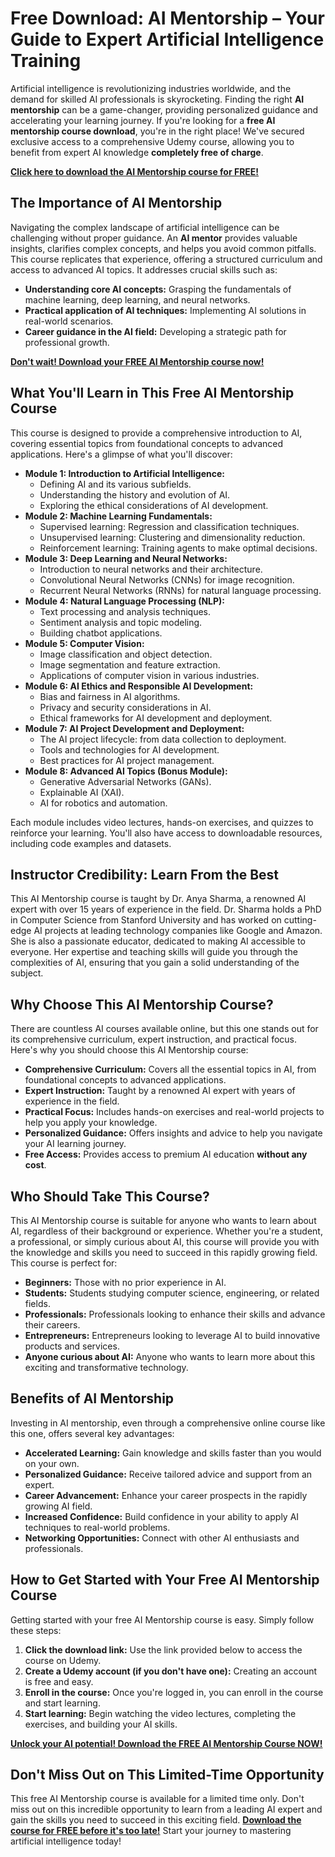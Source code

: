 # Free Download: AI Mentorship – Your Guide to Expert Artificial Intelligence Training

Artificial intelligence is revolutionizing industries worldwide, and the demand for skilled AI professionals is skyrocketing. Finding the right **AI mentorship** can be a game-changer, providing personalized guidance and accelerating your learning journey. If you're looking for a **free AI mentorship course download**, you're in the right place! We've secured exclusive access to a comprehensive Udemy course, allowing you to benefit from expert AI knowledge **completely free of charge**.

[**Click here to download the AI Mentorship course for FREE!**](https://udemywork.com/ai-mentorship)

## The Importance of AI Mentorship

Navigating the complex landscape of artificial intelligence can be challenging without proper guidance. An **AI mentor** provides valuable insights, clarifies complex concepts, and helps you avoid common pitfalls. This course replicates that experience, offering a structured curriculum and access to advanced AI topics. It addresses crucial skills such as:

*   **Understanding core AI concepts:** Grasping the fundamentals of machine learning, deep learning, and neural networks.
*   **Practical application of AI techniques:** Implementing AI solutions in real-world scenarios.
*   **Career guidance in the AI field:** Developing a strategic path for professional growth.

[**Don't wait! Download your FREE AI Mentorship course now!**](https://udemywork.com/ai-mentorship)

## What You'll Learn in This Free AI Mentorship Course

This course is designed to provide a comprehensive introduction to AI, covering essential topics from foundational concepts to advanced applications. Here's a glimpse of what you'll discover:

*   **Module 1: Introduction to Artificial Intelligence:**
    *   Defining AI and its various subfields.
    *   Understanding the history and evolution of AI.
    *   Exploring the ethical considerations of AI development.
*   **Module 2: Machine Learning Fundamentals:**
    *   Supervised learning: Regression and classification techniques.
    *   Unsupervised learning: Clustering and dimensionality reduction.
    *   Reinforcement learning: Training agents to make optimal decisions.
*   **Module 3: Deep Learning and Neural Networks:**
    *   Introduction to neural networks and their architecture.
    *   Convolutional Neural Networks (CNNs) for image recognition.
    *   Recurrent Neural Networks (RNNs) for natural language processing.
*   **Module 4: Natural Language Processing (NLP):**
    *   Text processing and analysis techniques.
    *   Sentiment analysis and topic modeling.
    *   Building chatbot applications.
*   **Module 5: Computer Vision:**
    *   Image classification and object detection.
    *   Image segmentation and feature extraction.
    *   Applications of computer vision in various industries.
*   **Module 6: AI Ethics and Responsible AI Development:**
    *   Bias and fairness in AI algorithms.
    *   Privacy and security considerations in AI.
    *   Ethical frameworks for AI development and deployment.
*   **Module 7: AI Project Development and Deployment:**
    *   The AI project lifecycle: from data collection to deployment.
    *   Tools and technologies for AI development.
    *   Best practices for AI project management.
*   **Module 8: Advanced AI Topics (Bonus Module):**
    *   Generative Adversarial Networks (GANs).
    *   Explainable AI (XAI).
    *   AI for robotics and automation.

Each module includes video lectures, hands-on exercises, and quizzes to reinforce your learning. You'll also have access to downloadable resources, including code examples and datasets.

## Instructor Credibility: Learn From the Best

This AI Mentorship course is taught by Dr. Anya Sharma, a renowned AI expert with over 15 years of experience in the field. Dr. Sharma holds a PhD in Computer Science from Stanford University and has worked on cutting-edge AI projects at leading technology companies like Google and Amazon. She is also a passionate educator, dedicated to making AI accessible to everyone. Her expertise and teaching skills will guide you through the complexities of AI, ensuring that you gain a solid understanding of the subject.

## Why Choose This AI Mentorship Course?

There are countless AI courses available online, but this one stands out for its comprehensive curriculum, expert instruction, and practical focus. Here's why you should choose this AI Mentorship course:

*   **Comprehensive Curriculum:** Covers all the essential topics in AI, from foundational concepts to advanced applications.
*   **Expert Instruction:** Taught by a renowned AI expert with years of experience in the field.
*   **Practical Focus:** Includes hands-on exercises and real-world projects to help you apply your knowledge.
*   **Personalized Guidance:** Offers insights and advice to help you navigate your AI learning journey.
*   **Free Access:** Provides access to premium AI education **without any cost**.

## Who Should Take This Course?

This AI Mentorship course is suitable for anyone who wants to learn about AI, regardless of their background or experience. Whether you're a student, a professional, or simply curious about AI, this course will provide you with the knowledge and skills you need to succeed in this rapidly growing field. This course is perfect for:

*   **Beginners:** Those with no prior experience in AI.
*   **Students:** Students studying computer science, engineering, or related fields.
*   **Professionals:** Professionals looking to enhance their skills and advance their careers.
*   **Entrepreneurs:** Entrepreneurs looking to leverage AI to build innovative products and services.
*   **Anyone curious about AI:** Anyone who wants to learn more about this exciting and transformative technology.

## Benefits of AI Mentorship

Investing in AI mentorship, even through a comprehensive online course like this one, offers several key advantages:

*   **Accelerated Learning:** Gain knowledge and skills faster than you would on your own.
*   **Personalized Guidance:** Receive tailored advice and support from an expert.
*   **Career Advancement:** Enhance your career prospects in the rapidly growing AI field.
*   **Increased Confidence:** Build confidence in your ability to apply AI techniques to real-world problems.
*   **Networking Opportunities:** Connect with other AI enthusiasts and professionals.

## How to Get Started with Your Free AI Mentorship Course

Getting started with your free AI Mentorship course is easy. Simply follow these steps:

1.  **Click the download link:** Use the link provided below to access the course on Udemy.
2.  **Create a Udemy account (if you don't have one):** Creating an account is free and easy.
3.  **Enroll in the course:** Once you're logged in, you can enroll in the course and start learning.
4.  **Start learning:** Begin watching the video lectures, completing the exercises, and building your AI skills.

[**Unlock your AI potential! Download the FREE AI Mentorship Course NOW!**](https://udemywork.com/ai-mentorship)

## Don't Miss Out on This Limited-Time Opportunity

This free AI Mentorship course is available for a limited time only. Don't miss out on this incredible opportunity to learn from a leading AI expert and gain the skills you need to succeed in this exciting field. **[Download the course for FREE before it's too late!](https://udemywork.com/ai-mentorship)** Start your journey to mastering artificial intelligence today!
